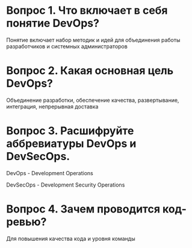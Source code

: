 # Вопрос 1. Что включает в себя понятие DevOps?

Понятие включает набор методик и идей для объединения работы разработчиков и системных администраторов


# Вопрос 2. Какая основная цель DevOps?

Объединение разработки, обеспечение качества, развертывание, интеграция, непрерывная доставка


# Вопрос 3. Расшифруйте аббревиатуры DevOps и DevSecOps.

DevOps - Development Operations

DevSecOps - Development Security Operations


# Вопрос 4. Зачем проводится код-ревью?

Для повышения качества кода и уровня команды
